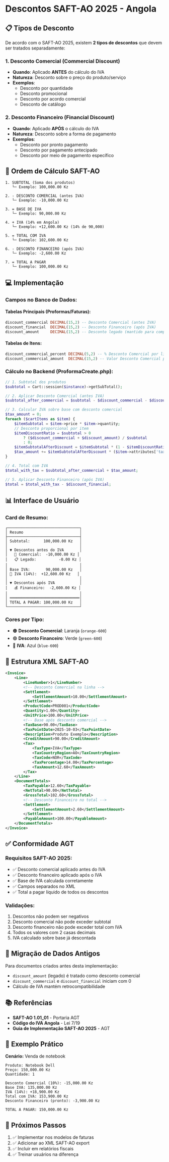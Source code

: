 # Descontos SAFT-AO 2025 - Angola

## 📋 Tipos de Desconto

De acordo com o SAFT-AO 2025, existem **2 tipos de descontos** que devem ser tratados separadamente:

### **1. Desconto Comercial (Commercial Discount)**
- **Quando**: Aplicado **ANTES** do cálculo do IVA
- **Natureza**: Desconto sobre o preço do produto/serviço
- **Exemplos**:
  - Desconto por quantidade
  - Desconto promocional
  - Desconto por acordo comercial
  - Desconto de catálogo

### **2. Desconto Financeiro (Financial Discount)**
- **Quando**: Aplicado **APÓS** o cálculo do IVA
- **Natureza**: Desconto sobre a forma de pagamento
- **Exemplos**:
  - Desconto por pronto pagamento
  - Desconto por pagamento antecipado
  - Desconto por meio de pagamento específico

## 🧮 Ordem de Cálculo SAFT-AO

```
1. SUBTOTAL (Soma dos produtos)
   └─ Exemplo: 100,000.00 Kz

2. - DESCONTO COMERCIAL (antes IVA)
   └─ Exemplo: -10,000.00 Kz

3. = BASE DE IVA
   └─ Exemplo: 90,000.00 Kz

4. + IVA (14% em Angola)
   └─ Exemplo: +12,600.00 Kz (14% de 90,000)

5. = TOTAL COM IVA
   └─ Exemplo: 102,600.00 Kz

6. - DESCONTO FINANCEIRO (após IVA)
   └─ Exemplo: -2,600.00 Kz

7. = TOTAL A PAGAR
   └─ Exemplo: 100,000.00 Kz
```

## 💻 Implementação

### **Campos no Banco de Dados:**

#### **Tabelas Principais (Proformas/Faturas):**
```sql
discount_commercial DECIMAL(15,2) -- Desconto Comercial (antes IVA)
discount_financial  DECIMAL(15,2) -- Desconto Financeiro (após IVA)
discount_amount     DECIMAL(15,2) -- Desconto legado (mantido para compatibilidade)
```

#### **Tabelas de Itens:**
```sql
discount_commercial_percent DECIMAL(5,2) -- % Desconto Comercial por linha
discount_commercial_amount  DECIMAL(15,2) -- Valor Desconto Comercial por linha
```

### **Cálculo no Backend (ProformaCreate.php):**

```php
// 1. Subtotal dos produtos
$subtotal = Cart::session($instance)->getSubTotal();

// 2. Aplicar Desconto Comercial (antes IVA)
$subtotal_after_commercial = $subtotal - $discount_commercial - $discount_amount;

// 3. Calcular IVA sobre base com desconto comercial
$tax_amount = 0;
foreach ($cartItems as $item) {
    $itemSubtotal = $item->price * $item->quantity;
    // Desconto proporcional por item
    $itemDiscountRatio = $subtotal > 0 
        ? ($discount_commercial + $discount_amount) / $subtotal 
        : 0;
    $itemSubtotalAfterDiscount = $itemSubtotal * (1 - $itemDiscountRatio);
    $tax_amount += $itemSubtotalAfterDiscount * ($item->attributes['tax_rate'] / 100);
}

// 4. Total com IVA
$total_with_tax = $subtotal_after_commercial + $tax_amount;

// 5. Aplicar Desconto Financeiro (após IVA)
$total = $total_with_tax - $discount_financial;
```

## 📊 Interface de Usuário

### **Card de Resumo:**

```
┌────────────────────────────────┐
│ Resumo                         │
├────────────────────────────────┤
│ Subtotal:      100,000.00 Kz   │
│                                │
│ ▼ Descontos antes do IVA       │
│   🎯 Comercial:  -10,000.00 Kz │
│   📋 Legado:          -0.00 Kz │
│                                │
│ Base IVA:       90,000.00 Kz   │
│ 📄 IVA (14%):  +12,600.00 Kz   │
│                                │
│ ▼ Descontos após IVA           │
│   💰 Financeiro:  -2,600.00 Kz │
│                                │
│ ═══════════════════════════════│
│ TOTAL A PAGAR: 100,000.00 Kz   │
└────────────────────────────────┘
```

### **Cores por Tipo:**
- 🟠 **Desconto Comercial**: Laranja (`orange-600`)
- 🟢 **Desconto Financeiro**: Verde (`green-600`)
- 🔵 **IVA**: Azul (`blue-600`)

## 📄 Estrutura XML SAFT-AO

```xml
<Invoice>
    <Line>
        <LineNumber>1</LineNumber>
        <!-- Desconto Comercial na linha -->
        <Settlement>
            <SettlementAmount>10.00</SettlementAmount>
        </Settlement>
        <ProductCode>PROD001</ProductCode>
        <Quantity>1.00</Quantity>
        <UnitPrice>100.00</UnitPrice>
        <!-- Base após desconto comercial -->
        <TaxBase>90.00</TaxBase>
        <TaxPointDate>2025-10-03</TaxPointDate>
        <Description>Produto Exemplo</Description>
        <CreditAmount>90.00</CreditAmount>
        <Tax>
            <TaxType>IVA</TaxType>
            <TaxCountryRegion>AO</TaxCountryRegion>
            <TaxCode>NOR</TaxCode>
            <TaxPercentage>14.00</TaxPercentage>
            <TaxAmount>12.60</TaxAmount>
        </Tax>
    </Line>
    <DocumentTotals>
        <TaxPayable>12.60</TaxPayable>
        <NetTotal>90.00</NetTotal>
        <GrossTotal>102.60</GrossTotal>
        <!-- Desconto Financeiro no total -->
        <Settlement>
            <SettlementAmount>2.60</SettlementAmount>
        </Settlement>
        <PayableAmount>100.00</PayableAmount>
    </DocumentTotals>
</Invoice>
```

## ✅ Conformidade AGT

### **Requisitos SAFT-AO 2025:**
- ✅ Desconto comercial aplicado antes do IVA
- ✅ Desconto financeiro aplicado após o IVA
- ✅ Base de IVA calculada corretamente
- ✅ Campos separados no XML
- ✅ Total a pagar líquido de todos os descontos

### **Validações:**
1. Descontos não podem ser negativos
2. Desconto comercial não pode exceder subtotal
3. Desconto financeiro não pode exceder total com IVA
4. Todos os valores com 2 casas decimais
5. IVA calculado sobre base já descontada

## 🔄 Migração de Dados Antigos

Para documentos criados antes desta implementação:
- `discount_amount` (legado) é tratado como desconto comercial
- `discount_commercial` e `discount_financial` iniciam com 0
- Cálculo de IVA mantém retrocompatibilidade

## 📚 Referências

- **SAFT-AO 1.01_01** - Portaria AGT
- **Código do IVA Angola** - Lei 7/19
- **Guia de Implementação SAFT-AO 2025** - AGT

## 🎯 Exemplo Prático

**Cenário:** Venda de notebook

```
Produto: Notebook Dell
Preço: 150,000.00 Kz
Quantidade: 1

Desconto Comercial (10%): -15,000.00 Kz
Base IVA: 135,000.00 Kz
IVA (14%): +18,900.00 Kz
Total com IVA: 153,900.00 Kz
Desconto Financeiro (pronto): -3,900.00 Kz

TOTAL A PAGAR: 150,000.00 Kz
```

## 🚀 Próximos Passos

1. ✅ Implementar nos modelos de faturas
2. ✅ Adicionar ao XML SAFT-AO export
3. ✅ Incluir em relatórios fiscais
4. ✅ Treinar usuários na diferença
